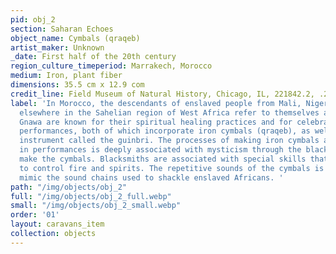 ```yaml
---
pid: obj_2
section: Saharan Echoes
object_name: Cymbals (qraqeb)
artist_maker: Unknown
_date: First half of the 20th century
region_culture_timeperiod: Marrakech, Morocco
medium: Iron, plant fiber
dimensions: 35.5 cm x 12.9 com
credit_line: Field Museum of Natural History, Chicago, IL, 221842.2, .2
label: 'In Morocco, the descendants of enslaved people from Mali, Niger, Senegal and
  elsewhere in the Sahelian region of West Africa refer to themselves as Gnawa. The
  Gnawa are known for their spiritual healing practices and for celebratory musical
  performances, both of which incorporate iron cymbals (qraqeb), as well as a guitar-like
  instrument called the guinbri. The processes of making iron cymbals and using them
  in performances is deeply associated with mysticism through the blacksmiths who
  make the cymbals. Blacksmiths are associated with special skills that enable them
  to control fire and spirits. The repetitive sounds of the cymbals is intended to
  mimic the sound chains used to shackle enslaved Africans. '
path: "/img/objects/obj_2"
full: "/img/objects/obj_2_full.webp"
small: "/img/objects/obj_2_small.webp"
order: '01'
layout: caravans_item
collection: objects
---
```

